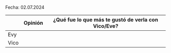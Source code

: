 Fecha: 02.07.2024

|      | Opinión | ¿Qué fue lo que más te gustó de verla con Vico/Eve? |
| ---- | ------- | --------------------------------------------------- |
| Evy  |         |                                                     |
| Vico |         |                                                     |
